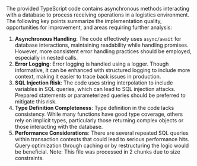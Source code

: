 The provided TypeScript code contains asynchronous methods interacting with a database to process receiving operations in a logistics environment. The following key points summarize the implementation quality, opportunities for improvement, and areas requiring further analysis:
1. **Asynchronous Handling**: The code effectively uses `async/await` for database interactions, maintaining readability while handling promises. However, more consistent error handling practices should be employed, especially in nested calls.
2. **Error Logging**: Error logging is handled using a logger. Though informative, it can be enhanced with structured logging to include more context, making it easier to trace back issues in production.
3. **SQL Injection Risk**: The code uses string interpolation to include variables in SQL queries, which can lead to SQL injection attacks. Prepared statements or parameterized queries should be preferred to mitigate this risk.
4. **Type Definition Completeness**: Type definition in the code lacks consistency. While many functions have good type coverage, others rely on implicit types, particularly those returning complex objects or those interacting with the database.
5. **Performance Considerations**: There are several repeated SQL queries within transaction contexts that could lead to serious performance hits. Query optimization through caching or by restructuring the logic would be beneficial.
Note: This file was processed in 2 chunks due to size constraints.